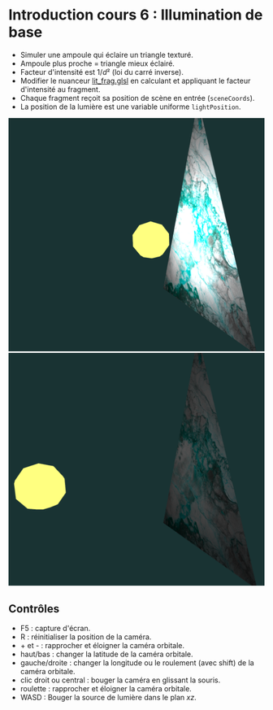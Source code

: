 # Introduction cours 6 : Illumination de base

* Simuler une ampoule qui éclaire un triangle texturé.
* Ampoule plus proche = triangle mieux éclairé.
* Facteur d'intensité est 1/*d*² (loi du carré inverse).
* Modifier le nuanceur [lit_frag.glsl](lit_frag.glsl) en calculant et appliquant le facteur d'intensité au fragment.
* Chaque fragment reçoit sa position de scène en entrée (`sceneCoords`).
* La position de la lumière est une variable uniforme `lightPosition`.

<img src="doc/bright.png">

<img src="doc/dark.png">

## Contrôles

* F5 : capture d'écran.
* R : réinitialiser la position de la caméra.
* \+ et - :  rapprocher et éloigner la caméra orbitale.
* haut/bas : changer la latitude de la caméra orbitale.
* gauche/droite : changer la longitude ou le roulement (avec shift) de la caméra orbitale.
* clic droit ou central : bouger la caméra en glissant la souris.
* roulette : rapprocher et éloigner la caméra orbitale.
* WASD : Bouger la source de lumière dans le plan *xz*.
